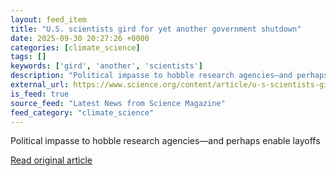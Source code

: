```yaml
---
layout: feed_item
title: "U.S. scientists gird for yet another government shutdown"
date: 2025-09-30 20:27:26 +0000
categories: [climate_science]
tags: []
keywords: ['gird', 'another', 'scientists']
description: "Political impasse to hobble research agencies—and perhaps enable layoffs"
external_url: https://www.science.org/content/article/u-s-scientists-gird-yet-another-government-shutdown
is_feed: true
source_feed: "Latest News from Science Magazine"
feed_category: "climate_science"
---
```


Political impasse to hobble research agencies—and perhaps enable layoffs

[Read original article](https://www.science.org/content/article/u-s-scientists-gird-yet-another-government-shutdown)
